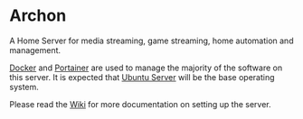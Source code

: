 # Archon
A Home Server for media streaming, game streaming, home automation and management.

<a href="https://www.docker.com/">Docker</a> and <a href="https://www.portainer.io/">Portainer</a> are used to manage the majority of the software on this server. It is expected that <a href="https://ubuntu.com/download/server">Ubuntu Server</a> will be the base operating system.

Please read the <a href="https://github.com/Protektor-Desura/Archon/wiki">Wiki</a> for more documentation on setting up the server.
